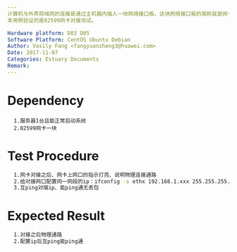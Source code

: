 ```yaml
---
计算机与外界局域网的连接是通过主机箱内插入一块网络接口板，这块网络接口板的简称就是网卡，我们主要验证的是PCIe 82599网卡在我们服务器上的性能。
本用例验证的是82599网卡对接测试。

Hardware platform: D03 D05  
Software Platform: CentOS Ubuntu Debian 
Author: Vasily Fang <fangyuanzheng3@huawei.com>  
Date: 2017-11-07
Categories: Estuary Documents  
Remark:
---
```


# Dependency
```
  1.服务器1台且能正常启动系统
  2.82599网卡一块
```

# Test Procedure
```bash
  1.网卡对接之后、网卡上网口的指示灯亮、说明物理连接通路
  2.给对接网口配置同一网段的ip：ifconfig -s ethx 192.168.1.xxx 255.255.255.0
  3.互ping对端ip、能ping通无丢包
```

# Expected Result
```bash
  1.对接之后物理通路
  2.配置ip后互ping能ping通
```
